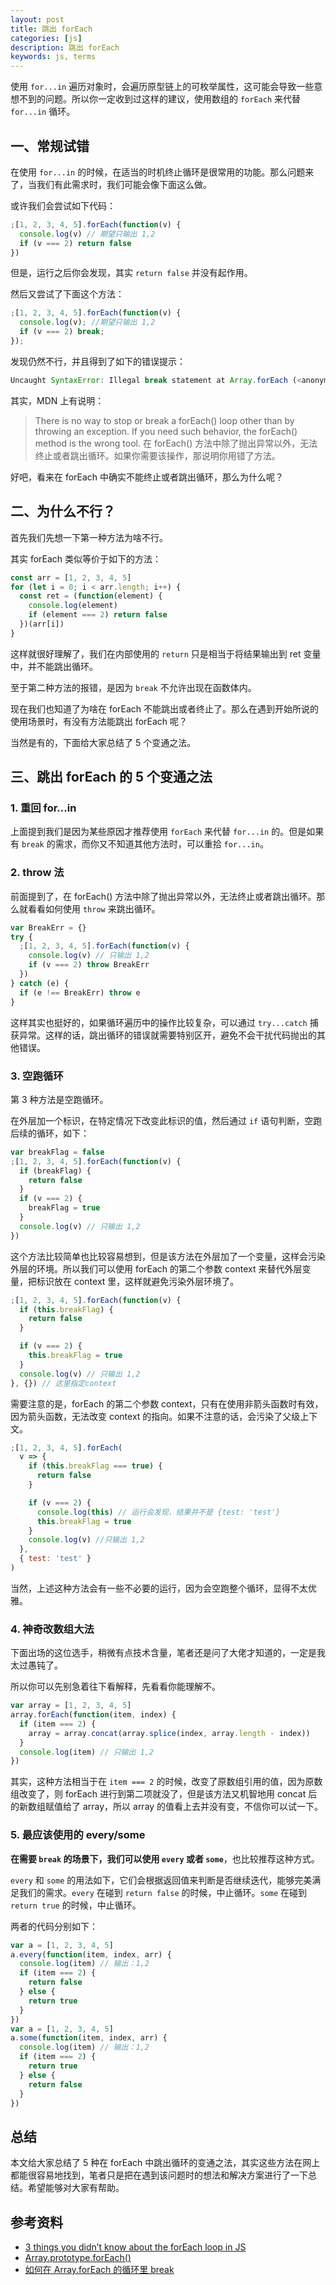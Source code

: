 ```yaml
---
layout: post
title: 跳出 forEach
categories: [js]
description: 跳出 forEach
keywords: js, terms
---
```


使用 `for...in` 遍历对象时，会遍历原型链上的可枚举属性，这可能会导致一些意想不到的问题。所以你一定收到过这样的建议，使用数组的 `forEach` 来代替 `for...in` 循环。

## 一、常规试错

在使用 `for...in` 的时候，在适当的时机终止循环是很常用的功能。那么问题来了，当我们有此需求时，我们可能会像下面这么做。

或许我们会尝试如下代码：

```js
;[1, 2, 3, 4, 5].forEach(function(v) {
  console.log(v) // 期望只输出 1,2
  if (v === 2) return false
})
```

但是，运行之后你会发现，其实 `return false` 并没有起作用。

然后又尝试了下面这个方法：

```js
;[1, 2, 3, 4, 5].forEach(function(v) {
  console.log(v); //期望只输出 1,2
  if (v === 2) break;
});
```

发现仍然不行，并且得到了如下的错误提示：

```js
Uncaught SyntaxError: Illegal break statement at Array.forEach (<anonymous>)
```

其实，MDN 上有说明：

> There is no way to stop or break a forEach() loop other than by throwing an exception. If you need such behavior, the forEach() method is the wrong tool.
> 在 forEach() 方法中除了抛出异常以外，无法终止或者跳出循环。如果你需要该操作，那说明你用错了方法。

好吧，看来在 forEach 中确实不能终止或者跳出循环，那么为什么呢？

## 二、为什么不行？

首先我们先想一下第一种方法为啥不行。

其实 forEach 类似等价于如下的方法：

```js
const arr = [1, 2, 3, 4, 5]
for (let i = 0; i < arr.length; i++) {
  const ret = (function(element) {
    console.log(element)
    if (element === 2) return false
  })(arr[i])
}
```

这样就很好理解了，我们在内部使用的 `return` 只是相当于将结果输出到 ret 变量中，并不能跳出循环。

至于第二种方法的报错，是因为 `break` 不允许出现在函数体内。

现在我们也知道了为啥在 forEach 不能跳出或者终止了。那么在遇到开始所说的使用场景时，有没有方法能跳出 forEach 呢？

当然是有的，下面给大家总结了 5 个变通之法。

## 三、跳出 forEach 的 5 个变通之法

### 1. 重回 for...in

上面提到我们是因为某些原因才推荐使用 `forEach` 来代替 `for...in` 的。但是如果有 `break` 的需求，而你又不知道其他方法时，可以重拾 `for...in`。

### 2. throw 法

前面提到了，在 forEach() 方法中除了抛出异常以外，无法终止或者跳出循环。那么就看看如何使用 `throw` 来跳出循环。

```js
var BreakErr = {}
try {
  ;[1, 2, 3, 4, 5].forEach(function(v) {
    console.log(v) // 只输出 1,2
    if (v === 2) throw BreakErr
  })
} catch (e) {
  if (e !== BreakErr) throw e
}
```

这样其实也挺好的，如果循环遍历中的操作比较复杂，可以通过 `try...catch` 捕获异常。这样的话，跳出循环的错误就需要特别区开，避免不会干扰代码抛出的其他错误。

### 3. 空跑循环

第 3 种方法是空跑循环。

在外层加一个标识，在特定情况下改变此标识的值，然后通过 `if` 语句判断，空跑后续的循环，如下：

```js
var breakFlag = false
;[1, 2, 3, 4, 5].forEach(function(v) {
  if (breakFlag) {
    return false
  }
  if (v === 2) {
    breakFlag = true
  }
  console.log(v) // 只输出 1,2
})
```

这个方法比较简单也比较容易想到，但是该方法在外层加了一个变量，这样会污染外层的环境。所以我们可以使用 forEach 的第二个参数 context 来替代外层变量，把标识放在 context 里，这样就避免污染外层环境了。

```js
;[1, 2, 3, 4, 5].forEach(function(v) {
  if (this.breakFlag) {
    return false
  }

  if (v === 2) {
    this.breakFlag = true
  }
  console.log(v) // 只输出 1,2
}, {}) // 这里指定context
```

需要注意的是，forEach 的第二个参数 context，只有在使用非箭头函数时有效，因为箭头函数，无法改变 context 的指向。如果不注意的话，会污染了父级上下文。

```js
;[1, 2, 3, 4, 5].forEach(
  v => {
    if (this.breakFlag === true) {
      return false
    }

    if (v === 2) {
      console.log(this) // 运行会发现，结果并不是 {test: 'test'}
      this.breakFlag = true
    }
    console.log(v) //只输出 1,2
  },
  { test: 'test' }
)
```

当然，上述这种方法会有一些不必要的运行，因为会空跑整个循环，显得不太优雅。

### 4. 神奇改数组大法

下面出场的这位选手，稍微有点技术含量，笔者还是问了大佬才知道的，一定是我太过愚钝了。

所以你可以先别急着往下看解释，先看看你能理解不。

```js
var array = [1, 2, 3, 4, 5]
array.forEach(function(item, index) {
  if (item === 2) {
    array = array.concat(array.splice(index, array.length - index))
  }
  console.log(item) // 只输出 1,2
})
```

其实，这种方法相当于在 `item === 2` 的时候，改变了原数组引用的值，因为原数组改变了，则 forEach 进行到第二项就没了，但是该方法又机智地用 concat 后的新数组赋值给了 array，所以 array 的值看上去并没有变，不信你可以试一下。

### 5. 最应该使用的 every/some

**在需要 `break` 的场景下，我们可以使用 `every` 或者 `some`**，也比较推荐这种方式。

`every` 和 `some` 的用法如下，它们会根据返回值来判断是否继续迭代，能够完美满足我们的需求。`every` 在碰到 `return false` 的时候，中止循环。`some` 在碰到 `return true` 的时候，中止循环。

两者的代码分别如下：

```js
var a = [1, 2, 3, 4, 5]
a.every(function(item, index, arr) {
  console.log(item) // 输出：1,2
  if (item === 2) {
    return false
  } else {
    return true
  }
})
var a = [1, 2, 3, 4, 5]
a.some(function(item, index, arr) {
  console.log(item) // 输出：1,2
  if (item === 2) {
    return true
  } else {
    return false
  }
})
```

## 总结

本文给大家总结了 5 种在 forEach 中跳出循环的变通之法，其实这些方法在网上都能很容易地找到，笔者只是把在遇到该问题时的想法和解决方案进行了一下总结。希望能够对大家有帮助。

## 参考资料

- [3 things you didn’t know about the forEach loop in JS](https://medium.com/@tiboprea/3-things-you-didnt-know-about-the-foreach-loop-in-js-ff02cec465b1)
- [Array.prototype.forEach()](https://developer.mozilla.org/en-US/docs/Web/JavaScript/Reference/Global_Objects/Array/forEach)
- [如何在 Array.forEach 的循环里 break](http://jser.me/2014/04/02/%E5%A6%82%E4%BD%95%E5%9C%A8Array.forEach%E7%9A%84%E5%BE%AA%E7%8E%AF%E9%87%8Cbreak.html)
